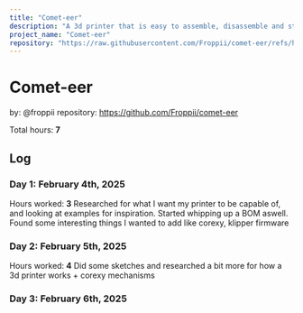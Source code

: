 ```yaml
---
title: "Comet-eer"
description: "A 3d printer that is easy to assemble, disassemble and store"
project_name: "Comet-eer"
repository: "https://raw.githubusercontent.com/Froppii/comet-eer/refs/heads/main/LOGS.md"
---
```

# Comet-eer
by: @froppii
repository: https://github.com/Froppii/comet-eer

Total hours: **7**

## Log
### Day 1: February 4th, 2025
Hours worked: **3**
Researched for what I want my printer to be capable of, and looking at examples for inspiration. Started whipping up a BOM aswell. Found some interesting things I wanted to add like corexy, klipper firmware

### Day 2: February 5th, 2025
Hours worked: **4**
Did some sketches and researched a bit more for how a 3d printer works + corexy mechanisms

### Day 3: February 6th, 2025
